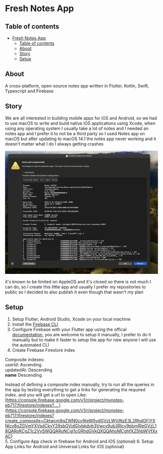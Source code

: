 # Fresh Notes App

## Table of contents
- [Fresh Notes App](#fresh-notes-app)
  - [Table of contents](#table-of-contents)
  - [About](#about)
  - [Story](#story)
  - [Setup](#setup)

## About
A cross-platform, open-source notes app written in Flutter, Kotlin, Swift, Typescript and Firebase

## Story
We are all interested in building mobile apps for iOS and Android, so we had to use macOS to write and build native iOS applications using Xcode, when using any operating system I usually take a lot of notes and I needed an notes app and I prefer it to not be a third party so I used Notes app on macOS but after updating to macOS 14.1 the notes app never working and it doesn't matter what I do I always getting crashes

![macOS Notes crash](readme_images/image.png)

it's known to be limited on AppleOS and it's closed so there is not much I can do, so I create this little app and usually I prefer my repositories to public so I decided to also publish it even though that wasn't my plan

## Setup
1. Setup Flutter, Android Studio, Xcode on your local machine
2. Install the [Firebase CLI](https://firebase.google.com/docs/cli)
3. Configure Firebase with your Flutter app using the offical [documentation](https://firebase.google.com/docs/flutter/setup), you are welcome to setup it manually, I prefer to do it manually but to make it faster to setup the app for new anyone I will use the automated CLI
4. Create Firebase Firestore index

Composite indexes: <br>
userId: Ascending  <br>
updatedAt: Descending <br>
__name__ Descending <br>

Instead of defining a composite index manually, try to run all the queries in the app by testing everything to get a links for generating the required index. and you will get a url to open Like:
[https://console.firebase.google.com/v1/r/project/mynotes-eb717/firestore/indexes?....](https://console.firebase.google.com/v1/r/project/mynotes-eb717/firestore/indexes?create_composite=Cktwcm9qZWN0cy9teW5vdGVzLWViNzE3L2RhdGFiYXNlcy8oZGVmYXVsdCkvY29sbGVjdGlvbkdyb3Vwcy9ub3Rlcy9pbmRleGVzL18QARoKCgZ1c2VySWQQARoNCgl1cGRhdGVkQXQQAhoMCghfX25hbWVfXxAC) <br>
5. Configure App check in firebase for Android and iOS (optional)
6. Setup App Links for Android and Universal Links for iOS (optional)

<!-- 1. Firebase: First setup firebase for both android/ios, register the apps and download the configurations and put
them in the desire place, "google-services.json" for android, ios "GoogleService-Info.plist"
already ignored in the .gitignore

1. Permissions

    Android:
        `
         <uses-feature
        android:name="android.hardware.camera"
        android:required="false" />

    <uses-permission android:name="android.permission.INTERNET" />
    <uses-permission android:name="android.permission.ACCESS_NETWORK_STATE" />
    <uses-permission android:name="android.permission.CAMERA" />
    <uses-permission
        android:name="android.permission.WRITE_EXTERNAL_STORAGE"
        android:maxSdkVersion="29" />
        `

    Ios:
    "<key>NSCameraUsageDescription</key>
	<string>We need access to the photo library so you take a photo</string>
	<key>NSPhotoLibraryUsageDescription</key>
	<string>We need access to the photo library so you pick image</string>
	<key>NSPhotoLibraryAddUsageDescription</key>
	<string>To save images into the library, we need permission from you</string>
	<key>FirebaseAutomaticScreenReportingEnabled</key>
	<false/>"

2. Localizations in Android and iOS
    iOS in info.plist:
    `
	<key>CFBundleLocalizations</key>
	<array>
		<string>en</string>
		<string>ar</string>
	</array>
    `
    Android:
    Create a file called res/xml/locales_config.xml and specify your app's languages, including your app's ultimate fallback locale, which is the locale specified in res/values/strings.xml.
    `
    <?xml version="1.0" encoding="utf-8"?>
    <locale-config xmlns:android="http://schemas.android.com/apk/res/android">
        <locale android:name="en"/>
        <locale android:name="ar"/>
    </locale-config>
    `
    In the manifest, add a line pointing to this new file:
    <manifest>
        ...
        <application
            ...
            android:localeConfig="@xml/locales_config">
        </application>
    </manifest>
    Specify supported languages in Gradle
    If not already present, specify the same languages using the resourceConfigurations property in your app's module-level build.gradle file:

    `
    android {
        ...
        defaultConfig {
            resourceConfigurations += ["en", "ar"]
        }
    }
    `


4. Create firebase firestore index

Composite indexes:
userId: Ascending
updatedAt: Descending
__name__ Descending

Instead of defining a composite index manually, try to run all the queries in the app by testing everything to get a links for generating the required index. and you will get a url to open 
[Like: https://console.firebase.google.com/v1/r/project/mynotes-eb717/firestore/indexes?create_composite=Cktwcm9qZWN0cy9teW5vdGVzLWViNzE3L2RhdGFiYXNlcy8oZGVmYXVsdCkvY29sbGVjdGlvbkdyb3Vwcy9ub3Rlcy9pbmRleGVzL18QARoKCgZ1c2VySWQQARoNCgl1cGRhdGVkQXQQAhoMCghfX25hbWVfXxAC](https://console.firebase.google.com/v1/r/project/mynotes-eb717/firestore/indexes?create_composite=Cktwcm9qZWN0cy9teW5vdGVzLWViNzE3L2RhdGFiYXNlcy8oZGVmYXVsdCkvY29sbGVjdGlvbkdyb3Vwcy9ub3Rlcy9pbmRleGVzL18QARoKCgZ1c2VySWQQARoNCgl1cGRhdGVkQXQQAhoMCghfX25hbWVfXxAC)

5. Configure App check in firebase for Android and iOS

6. configure iOS app notification permissions and etc...

7. Don't forgot to change app name, app icons, notifications icons, branding and applicationId and everything that is releated to this app when republish it again -->